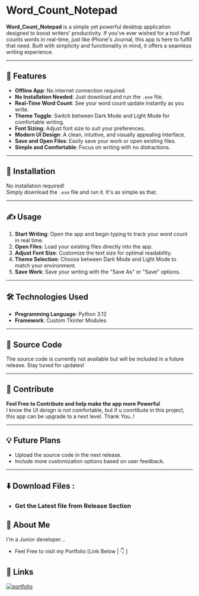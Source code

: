 # Word_Count_Notepad

**Word_Count_Notepad** is a simple yet powerful desktop application designed to boost writers' productivity. If you've ever wished for a tool that counts words in real-time, just like iPhone's Journal, this app is here to fulfill that need. Built with simplicity and functionality in mind, it offers a seamless writing experience.

---

## 🌟 Features

- **Offline App**: No internet connection required.
- **No Installation Needed**: Just download and run the `.exe` file.
- **Real-Time Word Count**: See your word count update instantly as you write.
- **Theme Toggle**: Switch between Dark Mode and Light Mode for comfortable writing.
- **Font Sizing**: Adjust font size to suit your preferences.
- **Modern UI Design**: A clean, intuitive, and visually appealing interface.
- **Save and Open Files**: Easily save your work or open existing files.
- **Simple and Comfortable**: Focus on writing with no distractions.

---

## 🚀 Installation

No installation required!  
Simply download the `.exe` file and run it. It's as simple as that.

---

## ✍️ Usage

1. **Start Writing**: Open the app and begin typing to track your word count in real time.
2. **Open Files**: Load your existing files directly into the app.
3. **Adjust Font Size**: Customize the text size for optimal readability.
4. **Theme Selection**: Choose between Dark Mode and Light Mode to match your environment.
5. **Save Work**: Save your writing with the "Save As" or "Save" options.

---

## 🛠️ Technologies Used

- **Programming Language**: Python 3.12
- **Framework**: Custom Tkinter Modules

---

## 📖 Source Code

The source code is currently not available but will be included in a future release. Stay tuned for updates!

---


## 📜 Contribute

**Feel Free to Contribute and help make the app more Powerful**  
I know the UI deisgn is not comfortable, but if u conrtibute in this project, this app can be upgrade to a next level. Thank You..!

---

## 💡 Future Plans

- Upload the source code in the next release.
- Include more customization options based on user feedback.

---

## ⬇️ Download Files :

- ### Get the Latest file from Release Section

## 🚀 About Me
I'm a Junior developer...
- Feel Free to visit my Portfolio [Link Below   |  👇  ]

## 🔗 Links
[![portfolio](https://img.shields.io/badge/my_portfolio-000?style=for-the-badge&logo=ko-fi&logoColor=white)](https://mdsaifprog2.netlify.app/)


